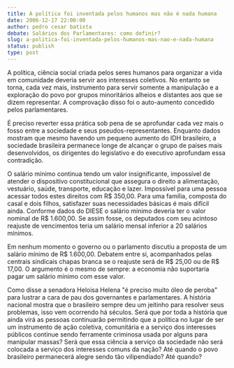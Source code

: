```yaml
---
title: A política foi inventada pelos humanos mas não é nada humana
date: 2006-12-17 22:00:00
author: pedro cesar batista
debate: Salários dos Parlamentares: como definir?
slug: a-politica-foi-inventada-pelos-humanos-mas-nao-e-nada-humana
status: publish 
type: post
---
```


A política, ciência social criada pelos seres humanos para organizar a vida em comunidade deveria servir aos interesses coletivos. No entanto se torna, cada vez mais, instrumento para servir somente a manipulação e a exploração do povo por grupos minoritários alheios e distantes aos que se dizem representar. A comprovação disso foi o auto-aumento concedido pelos parlamentares.  

  

É preciso reverter essa prática sob pena de se aprofundar cada vez mais o fosso entre a sociedade e seus pseudos-representantes. Enquanto dados mostram que mesmo havendo um pequeno aumento do IDH brasileiro, a sociedade brasileira permanece longe de alcançar o grupo de países mais desenvolvidos, os dirigentes do legislativo e do executivo aprofundam essa contradição.   

  

O salário mínimo continua tendo um valor insignificante, impossível de atender o dispositivo constitucional que assegura o direito a alimentação, vestuário, saúde, transporte, educação e lazer. Impossível para uma pessoa acessar todos estes direitos com R$ 350,00. Para uma família, composta do casal e dois filhos, satisfazer suas necessidades básicas é mais difícil ainda. Conforme dados do DIESE o salário mínimo deveria ter o valor nominal de R$ 1.600,00. Se assim fosse, os deputados com seu acintoso reajuste de vencimentos teria um salário mensal inferior a 20 salários mínimos.  

  

Em nenhum momento o governo ou o parlamento discutiu a proposta de um salário mínimo de R$ 1.600,00. Debatem entre si, acompanhados pelas centrais sindicais chapas branca se o reajuste será de R$ 25,00 ou de R$ 17,00. O argumento é o mesmo de sempre: a economia não suportaria pagar um salário mínimo com esse valor.   

  

Como disse a senadora Heloisa Helena "é preciso muito óleo de peroba" para lustrar a cara de pau dos governantes e parlamentares. A história nacional mostra que o brasileiro sempre deu um jeitinho para resolver seus problemas, isso vem ocorrendo há séculos. Será que por toda a história que ainda virá as pessoas continuarão permitindo que a política no lugar de ser um instrumento de ação coletiva, comunitária e a serviço dos interesses públicos continue sendo ferramente criminosa usada por alguns para manipular massas? Será que essa ciência a serviço da sociedade não será colocada a serviço dos interesses comuns da nação? Até quando o povo brasileiro permanecerá alegre sendo tão vilipendiado? Até quando?
